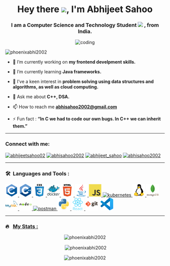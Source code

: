 <h1 align="center">Hey there <img src="https://media.giphy.com/media/hvRJCLFzcasrR4ia7z/giphy.gif" width="40">, I'm Abhijeet Sahoo</h1>
<h3 align="center">I am a Computer Science and Technology Student <img src="https://media.giphy.com/media/WUlplcMpOCEmTGBtBW/giphy.gif" width="30"> , from India.</h3>


<p align="center"><img alt="coding" width="400" src="https://media2.giphy.com/media/qgQUggAC3Pfv687qPC/200.webp?cid=ecf05e47pe2pbokmemd6fixp0t5xxi42xz4dzq2nkpunmcb9&rid=200.webp&ct=g">

<p align="left"> <img src="https://komarev.com/ghpvc/?username=phoenixabhi2002&label=Profile%20views&color=0e75b6&style=flat" alt="phoenixabhi2002" /> </p>

- 🔭 I’m currently working on **my frontend develpment skills.**

- 🌱 I’m currently learning **Java frameworks.**

- 👯 I’ve a keen interest in **problem solving using data structures and algorithms, as well as cloud computing.**

- 💬 Ask me about **C++, DSA.**

- 📫 How to reach me **abhisahoo2002@gmail.com**

- ⚡ Fun fact : **“In C we had to code our own bugs. In C++ we can inherit them.”**
<hr>

<h3 align="left">Connect with me:</h3>
<p align="left">
<a href="https://linkedin.com/in/abhijeetsahoo02" target="blank"><img align="center" src="https://raw.githubusercontent.com/rahuldkjain/github-profile-readme-generator/master/src/images/icons/Social/linked-in-alt.svg" alt="abhijeetsahoo02" height="30" width="40" /></a>
<a href="https://www.hackerrank.com/abhisahoo2002" target="blank"><img align="center" src="https://raw.githubusercontent.com/rahuldkjain/github-profile-readme-generator/master/src/images/icons/Social/hackerrank.svg" alt="abhisahoo2002" height="30" width="40" /></a>
<a href="https://www.leetcode.com/abhijeet_sahoo" target="blank"><img align="center" src="https://raw.githubusercontent.com/rahuldkjain/github-profile-readme-generator/master/src/images/icons/Social/leet-code.svg" alt="abhijeet_sahoo" height="30" width="40" /></a>
<a href="https://auth.geeksforgeeks.org/user/abhisahoo2002" target="blank"><img align="center" src="https://raw.githubusercontent.com/rahuldkjain/github-profile-readme-generator/master/src/images/icons/Social/geeks-for-geeks.svg" alt="abhisahoo2002" height="30" width="40" /></a>
</p>

<hr>

### 🛠 &nbsp;Languages and Tools :
<p align="left"> <a href="https://www.cprogramming.com/" target="_blank" rel="noreferrer"> <img src="https://raw.githubusercontent.com/devicons/devicon/master/icons/c/c-original.svg" alt="c" width="40" height="40"/> </a> <a href="https://www.w3schools.com/cpp/" target="_blank" rel="noreferrer"> <img src="https://raw.githubusercontent.com/devicons/devicon/master/icons/cplusplus/cplusplus-original.svg" alt="cplusplus" width="40" height="40"/> </a> <a href="https://www.w3schools.com/css/" target="_blank" rel="noreferrer"> <img src="https://raw.githubusercontent.com/devicons/devicon/master/icons/css3/css3-original-wordmark.svg" alt="css3" width="40" height="40"/> </a> <a href="https://www.docker.com/" target="_blank" rel="noreferrer"> <img src="https://raw.githubusercontent.com/devicons/devicon/master/icons/docker/docker-original-wordmark.svg" alt="docker" width="40" height="40"/> </a> <a href="https://www.w3.org/html/" target="_blank" rel="noreferrer"> <img src="https://raw.githubusercontent.com/devicons/devicon/master/icons/html5/html5-original-wordmark.svg" alt="html5" width="40" height="40"/> </a> <a href="https://www.java.com" target="_blank" rel="noreferrer"> <img src="https://raw.githubusercontent.com/devicons/devicon/master/icons/java/java-original.svg" alt="java" width="40" height="40"/> </a> <a href="https://developer.mozilla.org/en-US/docs/Web/JavaScript" target="_blank" rel="noreferrer"> <img src="https://raw.githubusercontent.com/devicons/devicon/master/icons/javascript/javascript-original.svg" alt="javascript" width="40" height="40"/> </a> <a href="https://kubernetes.io" target="_blank" rel="noreferrer"> <img src="https://www.vectorlogo.zone/logos/kubernetes/kubernetes-icon.svg" alt="kubernetes" width="40" height="40"/> </a> <a href="https://www.linux.org/" target="_blank" rel="noreferrer"> <img src="https://raw.githubusercontent.com/devicons/devicon/master/icons/linux/linux-original.svg" alt="linux" width="40" height="40"/> </a> <a href="https://www.mongodb.com/" target="_blank" rel="noreferrer"> <img src="https://raw.githubusercontent.com/devicons/devicon/master/icons/mongodb/mongodb-original-wordmark.svg" alt="mongodb" width="40" height="40"/> </a> <a href="https://www.mysql.com/" target="_blank" rel="noreferrer"> <img src="https://raw.githubusercontent.com/devicons/devicon/master/icons/mysql/mysql-original-wordmark.svg" alt="mysql" width="40" height="40"/> </a> <a href="https://nodejs.org" target="_blank" rel="noreferrer"> <img src="https://raw.githubusercontent.com/devicons/devicon/master/icons/nodejs/nodejs-original-wordmark.svg" alt="nodejs" width="40" height="40"/> </a> <a href="https://postman.com" target="_blank" rel="noreferrer"> <img src="https://www.vectorlogo.zone/logos/getpostman/getpostman-icon.svg" alt="postman" width="40" height="40"/> </a> <a href="https://www.python.org" target="_blank" rel="noreferrer"> <img src="https://raw.githubusercontent.com/devicons/devicon/master/icons/python/python-original.svg" alt="python" width="40" height="40"/> </a> <a href="https://reactjs.org/" target="_blank" rel="noreferrer">  <img src="https://raw.githubusercontent.com/devicons/devicon/master/icons/react/react-original-wordmark.svg" alt="react" width="40" height="40"/> </a>     <img src="https://github.com/devicons/devicon/blob/master/icons/git/git-original-wordmark.svg" title="Git" **alt="Git" width="40" height="40"/>&nbsp; <img src="https://raw.githubusercontent.com/devicons/devicon/master/icons/vscode/vscode-original.svg" title="vscode"  alt="vscode" width="40" height="40"/>&nbsp;</p>
<hr>

### 🔥 &nbsp; <u>My Stats :</u>
<div align="center">
<p><img src="https://github-readme-stats.vercel.app/api/top-langs?username=phoenixabhi2002&show_icons=true&locale=en&layout=compact" alt="phoenixabhi2002" /></p>

<p>&nbsp;<img align="center" src="https://github-readme-stats.vercel.app/api?username=phoenixabhi2002&show_icons=true&locale=en" alt="phoenixabhi2002" /></p>

<p><img align="center" src="https://github-readme-streak-stats.herokuapp.com/?user=phoenixabhi2002&" alt="phoenixabhi2002" /></p>
</div>

